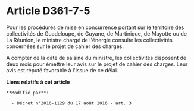 # Article D361-7-5

Pour les procédures de mise en concurrence portant sur le territoire des collectivités de Guadeloupe, de Guyane, de
Martinique, de Mayotte ou de La Réunion, le ministre chargé de l'énergie consulte les collectivités concernées sur le projet
de cahier des charges. 

A compter de la date de saisine du ministre, les collectivités disposent de deux mois pour émettre leur avis sur le projet de
cahier des charges. Leur avis est réputé favorable à l'issue de ce délai.

**Liens relatifs à cet article**

	**Modifié par**:

	  - Décret n°2016-1129 du 17 août 2016 - art. 3
